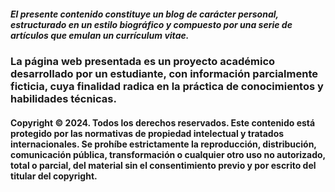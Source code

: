 
##### El presente contenido constituye un blog de carácter personal, estructurado en un estilo biográfico y compuesto por una serie de artículos que emulan un currículum vitae.

### La página web presentada es un proyecto académico desarrollado por un estudiante, con información parcialmente ficticia, cuya finalidad radica en la práctica de conocimientos y habilidades técnicas.

#### Copyright © 2024. Todos los derechos reservados. Este contenido está protegido por las normativas de propiedad intelectual y tratados internacionales. Se prohíbe estrictamente la reproducción, distribución, comunicación pública, transformación o cualquier otro uso no autorizado, total o parcial, del material sin el consentimiento previo y por escrito del titular del copyright.